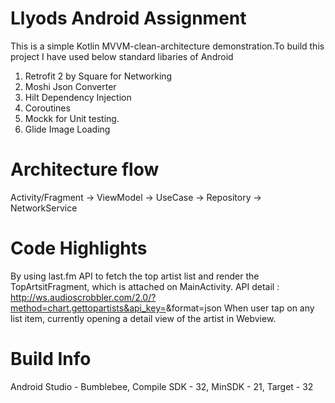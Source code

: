 # Llyods Android Assignment

This is a simple Kotlin MVVM-clean-architecture demonstration.To build this project I have used
below standard libaries of Android

1. Retrofit 2 by Square for Networking
2. Moshi Json Converter
3. Hilt Dependency Injection
4. Coroutines
5. Mockk for Unit testing.
6. Glide Image Loading


# Architecture flow
Activity/Fragment -> ViewModel -> UseCase -> Repository -> NetworkService


# Code Highlights
By using last.fm API to fetch the top artist list and render the TopArtsitFragment, which is
attached on MainActivity.
API detail : http://ws.audioscrobbler.com/2.0/?method=chart.gettopartists&api_key=<API-Key>&format=json
When user tap on any list item, currently opening a detail view of the artist in Webview.


# Build Info
Android Studio - Bumblebee, Compile SDK - 32, MinSDK - 21, Target - 32
